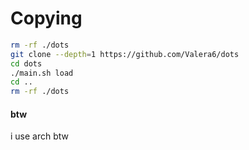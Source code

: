 # Copying
```bash
rm -rf ./dots
git clone --depth=1 https://github.com/Valera6/dots
cd dots
./main.sh load
cd ..
rm -rf ./dots
```

#### btw
i use arch btw

